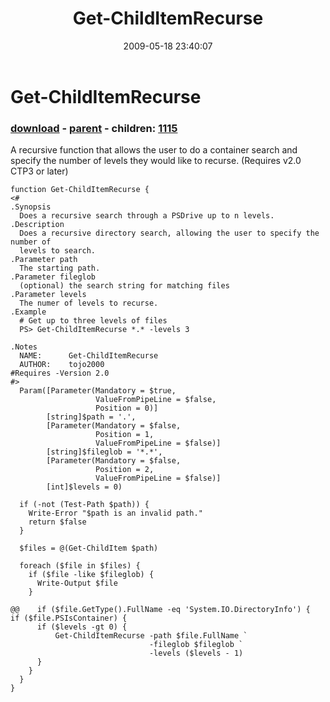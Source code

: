 ﻿---
pid:            1114
poster:         CrazyDave
title:          Get-ChildItemRecurse
date:           2009-05-18 23:40:07
format:         posh
parent:         1113
parent:         1113
children:       1115
---

# Get-ChildItemRecurse

### [download](1114.ps1) - [parent](1113.md) - children: [1115](1115.md)

A recursive function that allows the user to do a container search and specify the number of levels they would like to recurse.  (Requires v2.0 CTP3 or later)

```posh
function Get-ChildItemRecurse {
<#
.Synopsis
  Does a recursive search through a PSDrive up to n levels.
.Description
  Does a recursive directory search, allowing the user to specify the number of
  levels to search.
.Parameter path
  The starting path.
.Parameter fileglob
  (optional) the search string for matching files
.Parameter levels
  The numer of levels to recurse.
.Example
  # Get up to three levels of files
  PS> Get-ChildItemRecurse *.* -levels 3

.Notes
  NAME:      Get-ChildItemRecurse
  AUTHOR:    tojo2000
#Requires -Version 2.0
#>
  Param([Parameter(Mandatory = $true,
                   ValueFromPipeLine = $false,
                   Position = 0)]
        [string]$path = '.',
        [Parameter(Mandatory = $false,
                   Position = 1,
                   ValueFromPipeLine = $false)]
        [string]$fileglob = '*.*',
        [Parameter(Mandatory = $false,
                   Position = 2,
                   ValueFromPipeLine = $false)]
        [int]$levels = 0)

  if (-not (Test-Path $path)) {
    Write-Error "$path is an invalid path."
    return $false
  }

  $files = @(Get-ChildItem $path)

  foreach ($file in $files) {
    if ($file -like $fileglob) {
      Write-Output $file
    }

@@    if ($file.GetType().FullName -eq 'System.IO.DirectoryInfo') {
if ($file.PSIsContainer) {
      if ($levels -gt 0) {
          Get-ChildItemRecurse -path $file.FullName `
                               -fileglob $fileglob `
                               -levels ($levels - 1)
      }
    }
  }
}
```
